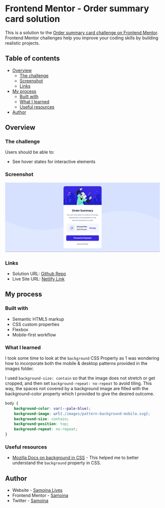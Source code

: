# Frontend Mentor - Order summary card solution

This is a solution to the [Order summary card challenge on Frontend Mentor](https://www.frontendmentor.io/challenges/order-summary-component-QlPmajDUj). Frontend Mentor challenges help you improve your coding skills by building realistic projects.

## Table of contents

- [Overview](#overview)
  - [The challenge](#the-challenge)
  - [Screenshot](#screenshot)
  - [Links](#links)
- [My process](#my-process)
  - [Built with](#built-with)
  - [What I learned](#what-i-learned)
  - [Useful resources](#useful-resources)
- [Author](#author)

## Overview

### The challenge

Users should be able to:

- See hover states for interactive elements

### Screenshot

![Task Screenshot](./images/order-summary-component-scrshot.png)

### Links

- Solution URL: [Github Repo](https://github.com/samoina/order-summary-component)
- Live Site URL: [Netlify Link](https://samoina-order-summary-component.netlify.app/)

## My process

### Built with

- Semantic HTML5 markup
- CSS custom properties
- Flexbox
- Mobile-first workflow

### What I learned

I took some time to look at the `background` CSS Property as 1 was wondering how to incorporate both the mobile & desktop patterns provided in the images folder.

I used `background-size: contain` so that the image does not stretch or get cropped, and then set `background-repeat: no-repeat` to avoid tiling. This way, the spaces not covered by a background image are filled with the background-color property which I provided to give the desired outcome.

```css
body {
	background-color: var(--pale-blue);
	background-image: url(./images/pattern-background-mobile.svg);
	background-size: contain;
	background-position: top;
	background-repeat: no-repeat;
}
```

### Useful resources

- [Mozilla Docs on background in CSS](https://developer.mozilla.org/en-US/docs/Web/CSS/background) - This helped me to better understand the `background` property in CSS.

## Author

- Website - [Samoina Lives](https://samoinalives.wordpress.com/)
- Frontend Mentor - [Samoina](https://www.frontendmentor.io/profile/samoina)
- Twitter - [Samoina](https://www.twitter.com/samoina)
